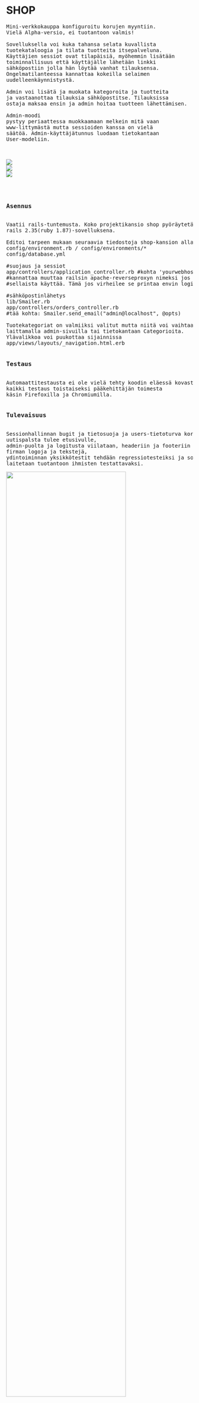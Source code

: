 <h1>SHOP</h1>

<pre>
Mini-verkkokauppa konfiguroitu korujen myyntiin.
Vielä Alpha-versio, ei tuotantoon valmis!

Sovelluksella voi kuka tahansa selata kuvallista 
tuotekataloogia ja tilata tuotteita itsepalveluna.
Käyttäjien sessiot ovat tilapäisiä, myöhemmin lisätään
toiminnallisuus että käyttäjälle lähetään linkki 
sähköpostiin jolla hän löytää vanhat tilauksensa.
Ongelmatilanteessa kannattaa kokeilla selaimen 
uudelleenkäynnistystä.

Admin voi lisätä ja muokata kategoroita ja tuotteita
ja vastaanottaa tilauksia sähköpostitse. Tilauksissa 
ostaja maksaa ensin ja admin hoitaa tuotteen lähettämisen.

Admin-moodi 
pystyy periaattessa muokkaamaan melkein mitä vaan
www-littymästä mutta sessioiden kanssa on vielä 
säätöä. Admin-käyttäjätunnus luodaan tietokantaan 
User-modeliin.

<p>
<img src="shop1.png"/>
<img src="shop2.png"/>
<img src="shop3.png"/>
</p>

<h3>Asennus</h3>
Vaatii rails-tuntemusta. Koko projektikansio shop pyöräytetään käytiin 
rails 2.35(ruby 1.87)-sovelluksena.

Editoi tarpeen mukaan seuraavia tiedostoja shop-kansion alla:
config/environment.rb / config/environments/*
config/database.yml

#suojaus ja sessiot
app/controllers/application_controller.rb #kohta 'yourwebhost.com' 
#kannattaa muuttaa railsin apache-reverseproxyn nimeksi jos 
#sellaista käyttää. Tämä jos virheilee se printaa envin logiin 

#sähköpostinlähetys
lib/Smailer.rb
app/controllers/orders_controller.rb
#tää kohta: Smailer.send_email("admin@localhost", @opts) 

Tuotekategoriat on valmiiksi valitut mutta niitä voi vaihtaa
laittamalla admin-sivuilla tai tietokantaan Categorioita.
Ylävalikkoa voi puukottaa sijainnissa
app/views/layouts/_navigation.html.erb

<h3>Testaus</h3>
Automaattitestausta ei ole vielä tehty koodin eläessä kovasti, 
kaikki testaus toistaiseksi pääkehittäjän toimesta
käsin Firefoxilla ja Chromiumilla.

<h3>Tulevaisuus</h3>
Sessionhallinnan bugit ja tietosuoja ja users-tietoturva korjataan, 
uutispalsta tulee etusivulle,
admin-puolta ja logitusta viilataan, headeriin ja footeriin tulee
firman logoja ja tekstejä,
ydintoiminnan yksikkötestit tehdään regressiotesteiksi ja sovellus
laitetaan tuotantoon ihmisten testattavaksi.
</pre>
<a href="yuml.png"><img src="yuml.png" width="80%"></a>
